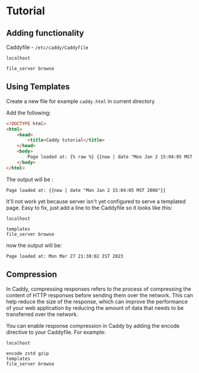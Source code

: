 # Tutorial

## Adding functionality

Caddyfile - `/etc/caddy/Caddyfile`

```text
localhost

file_server browse
```

## Using **Templates**

Create a new file for example `caddy.html` in current directory

Add the following: 

```html
<!DOCTYPE html>
<html>
	<head>
		<title>Caddy tutorial</title>
	</head>
	<body>
		Page loaded at: {% raw %} {{now | date "Mon Jan 2 15:04:05 MST 2006"}} {% endraw %}
	</body>
</html>
```

The output will be :

```text
Page loaded at: {{now | date "Mon Jan 2 15:04:05 MST 2006"}}
```

It'll not work yet because server isn't yet configured to serve a templated page. Easy to fix, just add a line to the Caddyfile so it looks like this:

```text
localhost

templates
file_server browse
```

now the output will be: 

```text
Page loaded at: Mon Mar 27 21:38:02 IST 2023
```

## Compression

In Caddy, compressing responses refers to the process of compressing the content of HTTP responses before sending them over the network. This can help reduce the size of the response, which can improve the performance of your web application by reducing the amount of data that needs to be transferred over the network.

You can enable response compression in Caddy by adding the encode directive to your Caddyfile. For example:

```text
localhost

encode zstd gzip
templates
file_server browse
```
